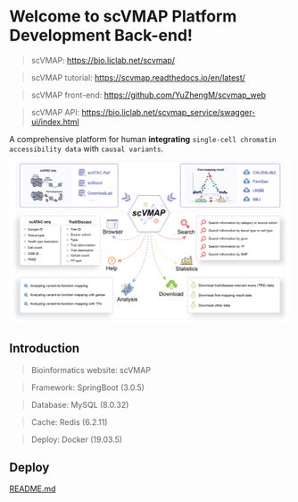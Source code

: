 # Welcome to scVMAP Platform Development Back-end!

> scVMAP: https://bio.liclab.net/scvmap/

> scVMAP tutorial: https://scvmap.readthedocs.io/en/latest/

> scVMAP front-end: https://github.com/YuZhengM/scvmap_web

> scVMAP API: https://bio.liclab.net/scvmap_service/swagger-ui/index.html

A comprehensive platform for human **integrating** `single-cell chromatin accessibility data` with `causal variants`.

![overview.png](src/main/resources/storage/img/overview.png)

## Introduction

> Bioinformatics website: scVMAP

> Framework: SpringBoot (3.0.5)

> Database: MySQL (8.0.32)

> Cache: Redis (6.2.11)

> Deploy: Docker (19.03.5)

## Deploy

[README.md](src/main/resources/storage/deploy/README.md)

